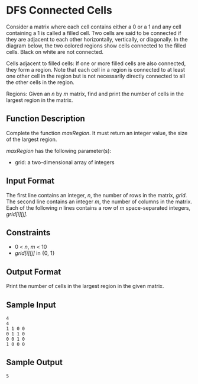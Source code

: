 # DFS Connected Cells

Consider a matrix where each cell contains either a 0 or a 1 and any
cell containing a 1 is called a filled cell. Two cells are said to be connected
if they are adjacent to each other horizontally, vertically, or diagonally. In the
diagram below, the two colored regions show cells connected to the filled
cells. Black on white are not connected.

Cells adjacent to filled cells:
If one or more filled cells are also connected, they form a region. Note that
each cell in a region is connected to at least one other cell in the region but
is not necessarily directly connected to all the other cells in the region.

Regions:
Given an _n_ by _m_ matrix, find and print the number of cells in the largest
region in the matrix.

## Function Description

Complete the function _maxRegion_. It must return an integer value, the size
of the largest region.

_maxRegion_ has the following parameter(s):
- grid: a two-dimensional array of integers

## Input Format

The first line contains an integer, _n_, the number of rows in the matrix, _grid_.
The second line contains an integer _m_, the number of columns in the matrix.
Each of the following _n_ lines contains a row of _m_ space-separated integers, _grid[i][j]_.

## Constraints

- 0 < _n_, _m_ < 10
- _grid[i][j]_ in {0, 1}

## Output Format

Print the number of cells in the largest region in the given matrix.

## Sample Input

```
4
4
1 1 0 0
0 1 1 0
0 0 1 0
1 0 0 0
```

## Sample Output

```
5
```
